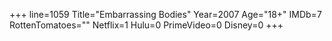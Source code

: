 +++
line=1059
Title="Embarrassing Bodies"
Year=2007
Age="18+"
IMDb=7
RottenTomatoes=""
Netflix=1
Hulu=0
PrimeVideo=0
Disney=0
+++

